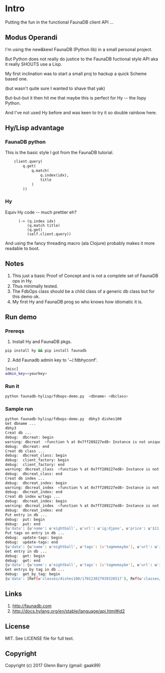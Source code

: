 # Intro

Putting the fun in the functional FaunaDB client API ...

## Modus Operandi

I'm using the new&kewl FaunaDB (Python lib) in a small personal project.

But Python does not really do justice to the FaunaDB fuctional style API aka it really SHOUTS use a Lisp.

My first inclination was to start a small proj to hackup a quick Scheme based one.

(but wasn't quite sure I wanted to shave that yak)

But-but-but it then hit me that maybe this is perfect for Hy -- the lispy Python. 

And I've not used Hy before and was keen to try it so double rainbow here.

## Hy/Lisp advantage

### FaunaDB python

This is the basic style I got from the FaunaDB tutorial.

```python
    client.query(
        q.get(
            q.match(
                q.index(idx),
                title
            )
        ))
```

### Hy

Equiv Hy code -- much prettier eh?

```hy
      (-> (q.index idx)
          (q.match title)
          (q.get)
          (self.client.query))
```

And using the fancy threading macro (ala Clojure) probably makes it more readable to boot.

## Notes

1. This just a basic Proof of Concept and is not a complete set of FaunaDB ops in Hy.
2. Thus minimally tested.
3. The FdbOps class should be a child class of a generic db class but for this demo ok.
4. My first Hy and FaunaDB prog so who knows how idiomatic it is.

## Run demo
### Prereqs
1. Install Hy and FaunaDB pkgs.
```bash
pip install hy && pip install faunadb
```
2. Add Faunadb admin key to '~/.fdbhyconf'.
```bash
[misc]
admin_key=<yourkey>
```

### Run it
```bash
python faunadb-hylisp/fdbops-demo.py  <dbname> <dbclass>
```

### Sample run
```bash
python faunadb-hylisp/fdbops-demo.py  dbhy3 dishes100
Get dbname ...
dbhy3
Creat db ...
debug:  dbcreat: begin
warning: dbcreat  <function % at 0x7ff289227ed8> Instance is not unique.
debug:  dbcreat: end
Creat db class ...
debug:  dbcreat_class: begin
debug:  client_factory: begin
debug:  client_factory: end
warning: dbcreat_class  <function % at 0x7ff289227ed8> Instance is not unique.
debug:  dbcreat_class: end
Creat db index ...
debug:  dbcreat_index: begin
warning: dbcreat_index  <function % at 0x7ff289227ed8> Instance is not unique.
debug:  dbcreat_index: end
Creat db index w/tags ...
debug:  dbcreat_index: begin
warning: dbcreat_index  <function % at 0x7ff289227ed8> Instance is not unique.
debug:  dbcreat_index: end
Put entry in db ...
debug:  put: begin
debug:  put: end
{u'data': {u'name': u'eightball', u'url': u'ig:djpoo', u'price': u'$11', u'rest': u'crackWeAreDonutz', u'address': u'decatr', u'desc': u'crack its not just for breakfast'}, u'ref': Ref(u'classes/dishes100/170213319484899854'), u'class': Ref(u'classes/dishes100'), u'ts': 1498586921095000}
Put tags on entry in db ...
debug:  update-tags: begin
debug:  update-tags: end
{u'data': {u'name': u'eightball', u'tags': [u'tagmemaybe'], u'url': u'ig:djpoo', u'price': u'$11', u'rest': u'crackWeAreDonutz', u'address': u'decatr', u'desc': u'crack its not just for breakfast'}, u'ref': Ref(u'classes/dishes100/170213319484899854'), u'class': Ref(u'classes/dishes100'), u'ts': 1498586921304000}
Get entry in db ...
debug:  get: begin
debug:  get: end
{u'data': {u'name': u'eightball', u'tags': [u'tagmemaybe'], u'url': u'ig:djpoo', u'price': u'$11', u'rest': u'crackWeAreDonutz', u'address': u'decatr', u'desc': u'crack its not just for breakfast'}, u'ref': Ref(u'classes/dishes100/170123027939328517'), u'class': Ref(u'classes/dishes100'), u'ts': 1498500812516000}
Get entrys by tag in db ...
debug:  get_by_tag: begin
{u'data': [Ref(u'classes/dishes100/170123027939328517'), Ref(u'classes/dishes100/170132688033808900'), Ref(u'classes/dishes100/170132903383007747'), Ref(u'classes/dishes100/170132957929931269'), Ref(u'classes/dishes100/170213319484899854')]}
```

## Links
1. <http://faunadb.com>
2. <http://docs.hylang.org/en/stable/language/api.html#id2>

## License
MIT. See LICENSE file for full text.

## Copyright
Copyright (c) 2017 Glenn Barry (gmail: gaak99)


